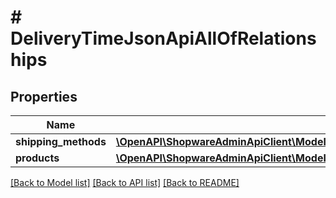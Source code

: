 # # DeliveryTimeJsonApiAllOfRelationships

## Properties

Name | Type | Description | Notes
------------ | ------------- | ------------- | -------------
**shipping_methods** | [**\OpenAPI\ShopwareAdminApiClient\Model\DeliveryTimeJsonApiAllOfRelationshipsShippingMethods**](DeliveryTimeJsonApiAllOfRelationshipsShippingMethods.md) |  | [optional]
**products** | [**\OpenAPI\ShopwareAdminApiClient\Model\DeliveryTimeJsonApiAllOfRelationshipsProducts**](DeliveryTimeJsonApiAllOfRelationshipsProducts.md) |  | [optional]

[[Back to Model list]](../../README.md#models) [[Back to API list]](../../README.md#endpoints) [[Back to README]](../../README.md)
